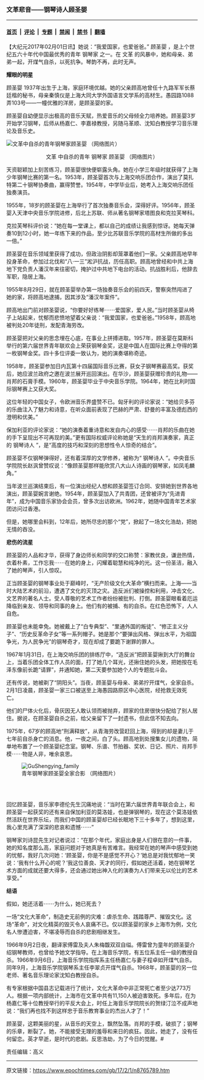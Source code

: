 ### 文革悲音——钢琴诗人顾圣婴

---

#### [首页](../../../..?n8765789) &nbsp;|&nbsp; [评论](../../../../../epoch-comment?n8765789) &nbsp;|&nbsp; [专题](../../../../../epoch-special?n8765789) &nbsp;|&nbsp; [禁闻](../../../../../epoch-news?n8765789) &nbsp;|&nbsp; [禁书](../../../../../books?n8765789) &nbsp;|&nbsp; [翻墙](https://github.com/gfw-breaker/nogfw/blob/master/README.md?n8765789)


<div class="post_content" id="artbody" itemprop="articleBody">
 <!-- article content begin -->
 <p>
  【大纪元2017年02月01日讯】她说：“我爱国家，也爱爸爸。”
  <ok href="https://www.epochtimes.com/gb/tag/%E9%A1%BE%E5%9C%A3%E5%A9%B4.html">
   顾圣婴
  </ok>
  ，是上个世纪五六十年代中国最优秀的青年
  <ok href="https://www.epochtimes.com/gb/tag/%E9%92%A2%E7%90%B4%E5%AE%B6.html">
   钢琴家
  </ok>
  之一。在
  <ok href="https://www.epochtimes.com/gb/tag/%E6%96%87%E9%9D%A9.html">
   文革
  </ok>
  的风暴中，她和母亲、弟弟一起，开煤气自杀，以死抗争。琴韵不再，此时无声。
 </p>
 <p>
  <strong>
   耀眼的明星
  </strong>
 </p>
 <p>
  <ok href="https://www.epochtimes.com/gb/tag/%E9%A1%BE%E5%9C%A3%E5%A9%B4.html">
   顾圣婴
  </ok>
  1937年出生于上海，家庭环境优越。她的父亲顾高地曾任十九路军军长蔡廷楷的秘书，母亲秦慎仪是上海大同大学外国语言文学系的高材生。愚园路1088弄103号——一幢优雅的洋房，是顾圣婴的家。
 </p>
 <p>
  顾圣婴自幼便显示出极高的音乐天赋，热爱音乐的父母倾全力培养她。顾圣婴3岁开始学习钢琴，后师从杨嘉仁、李嘉禄教授，另随马革顺、沈知白教授学习音乐理论及音乐史。
 </p>
 <p>
  <img alt="文革中自杀的青年钢琴家顾圣婴 （网络图片）" class="size-full wp-image-8765812 aligncenter" src="https://i.epochtimes.com/assets/uploads/2017/02/Gushengying.jpg"/>
 </p>
 <p style="text-align: center;">
  <ok href="https://www.epochtimes.com/gb/tag/%E6%96%87%E9%9D%A9.html">
   文革
  </ok>
  中自杀的青年
  <ok href="https://www.epochtimes.com/gb/tag/%E9%92%A2%E7%90%B4%E5%AE%B6.html">
   钢琴家
  </ok>
  顾圣婴 （网络图片）
 </p>
 <p>
  天资聪颖加上刻苦练习，顾圣婴很快便崭露头角。她在小学三年级时就获得了上海少年钢琴比赛的第一名。1953年，顾圣婴首次与上海交响乐团合作，演出了莫扎特第二十钢琴协奏曲，赢得赞誉。1954年，中学毕业后，她考入上海交响乐团任独奏演员。
 </p>
 <p>
  1955年，18岁的顾圣婴在上海举行了首次独奏音乐会，深得好评。1956年，顾圣婴入天津中央音乐学院进修，后北上苏联、师从著名钢琴家塔图良和克拉芙琴科。
 </p>
 <p>
  克拉芙琴科评价说：“她在每一堂课上，都以自己的成绩让我感到惊讶。她每天弹奏10到12小时，她一年练下来的作品，至少比苏联音乐学院的高材生所做的多出一倍。”
 </p>
 <p>
  顾圣婴在音乐领域里获得了成功，但政治阴影却笼罩着他们一家。父亲顾高地早年投身革命，参加过北伐和“八‧一三”淞沪抗战，历任高职。顾高地曾经和中共上海地下党负责人潘汉年来往密切，掩护过中共地下电台的活动。抗战胜利后，他辞去军职，隐居上海。
 </p>
 <p>
  1955年8月29日，就在顾圣婴举办第一场独奏音乐会的前四天，警察突然闯进了她的家，将顾高地逮捕，因其涉及“潘汉年案件”。
 </p>
 <p>
  顾高地出门前对顾圣婴说，“你要好好练琴⋯⋯爱国家，爱人民。”当时顾圣婴从椅子上站起来，忧郁而悲愤地望着父亲说：“我爱国家，也爱爸爸。”1958年，顾高地被判处20年徒刑，发配青海劳改。
 </p>
 <p>
  顾圣婴把对父亲的思念埋在心底，在事业上拼搏进取。1957年，顾圣婴在莫斯科举行的第六届世界青年联欢会上荣获钢琴金奖，这是中国人在国际比赛上夺得的第一枚钢琴金奖。四十多位评委一致认为，她的演奏堪称奇迹。
 </p>
 <p>
  1958年，顾圣婴参加日内瓦第十四届国际音乐比赛，获女子钢琴赛最高奖。获奖后，她应波兰政府之邀在波兰展开巡回演出。在华沙，顾圣婴获赠珍贵的礼物——肖邦的石膏手模。1960年，顾圣婴毕业于中央音乐学院。1964年，她在比利时国际钢琴赛上又获大奖。
 </p>
 <p>
  这位年轻的中国女子，令欧洲音乐界盛赞不已。匈牙利的评论家说：“她给贝多芬的乐曲注入了魅力和诗意，在听众面前表现了巴赫的严肃、舒曼的丰富及德彪西的澄明和优美。”
 </p>
 <p>
  保加利亚的评论家说：“她的演奏着重诗意和发自内心的感受⋯⋯肖邦的乐曲在她的手下呈现出不可再现的美。”更有国际权威评论称她是“天生的肖邦演奏家，真正的
  <ok href="https://www.epochtimes.com/gb/tag/%E9%92%A2%E7%90%B4%E8%AF%97%E4%BA%BA.html">
   钢琴诗人
  </ok>
  ”，是“高度的技巧和深刻的思想性令人惊奇的结合”。
 </p>
 <p>
  顾圣婴不仅钢琴弹得好，还有着深厚的文学修养，被称为“
  <ok href="https://www.epochtimes.com/gb/tag/%E9%92%A2%E7%90%B4%E8%AF%97%E4%BA%BA.html">
   钢琴诗人
  </ok>
  ”。中央音乐学院院长赵沨曾赞叹说：“像顾圣婴那样能欣赏八大山人诗画的钢琴家，如凤毛麟角。”
 </p>
 <p>
  当年波兰巡演结束后，有一位演出经纪人想和顾圣婴签订合同、安排她到世界各地演出，顾圣婴婉言谢绝。1954年，顾圣婴加入了共青团，还曾被评为“先进青年”，成为中国音乐家协会会员，曾多次出访欧洲。1962年，她随中国青年艺术家团访问过香港。
 </p>
 <p>
  但是，她哪里会料到，12年后，她所尽忠的那个“党”，掀起了一场文化浩劫，把她无情的吞没。
 </p>
 <p>
  <strong>
   悲伤的流星
  </strong>
 </p>
 <p>
  顾圣婴的人品和才华，获得了身边师长和同学的交口称赞：家教优良，谦逊热情，衣着朴素，工作忘我⋯⋯在她的身上，闪耀着聪慧和纯净的光。这一份圣洁，融入了她的琴声，引人惊叹。
 </p>
 <p>
  正当顾圣婴的钢琴事业处于巅峰时，“无产阶级文化大革命”横扫而来。上海——当时大陆艺术的前沿，遭遇了文化的灭顶之灾。造反派们被操控和利用，冲击文化、文艺界的著名人士。受人尊敬的艺术工作者纷纷被批判、打倒。顾圣婴眼看着厄运降临到亲友、领导和同事的身上。他们有的被捕、有的自杀。在红色恐怖下，人人自危。
 </p>
 <p>
  顾圣婴也未能幸免。她被戴上了“白专典型”、“里通外国的叛徒”、“修正主义分子”、“历史反革命子女”等一系列帽子。她是那个“要弹出风格、弹出水平，为祖国争光，为人民争光”的钢琴奇才，现在却成了要跪下谢罪的罪人。
 </p>
 <p>
  1967年1月31日，在上海交响乐团的排练厅中，“造反派”把顾圣婴揪到大厅的舞台上，当着乐团全体工作人员的面，打了她几个耳光，还揪住她的头发，把她按在毛泽东像前长跪“请罪”，并通知她，第二天要参加她个人的专题批斗会。
 </p>
 <p>
  还有传说，她被剃了“阴阳头”。当夜，顾圣婴与母亲、弟弟拧开煤气，全家自杀。2月1日凌晨，顾圣婴一家三口被送至上海愚园路原区中心医院，经抢救无效死亡。
 </p>
 <p>
  他们的尸体火化后，骨灰因无人敢认领而被抛弃，顾家的住房很快分配给了别人居住。据说，在顾圣婴自杀之前，给父亲留下了一封遗书，但此信不知去向。
 </p>
 <p>
  1975年，67岁的顾高地“刑满释放”，从青海劳改营赶回上海，得到的却是妻儿于七年前自杀身亡的消息。他，一夜之间，白了头。顾高地到处搜集女儿的遗物，简单地布置了一个顾圣婴纪念室。钢琴、乐谱、节拍器、奖状、日记、照片、肖邦手模⋯⋯物是人非，唯余哀思。
 </p>
 <figure aria-describedby="caption-attachment-8766633" class="wp-caption aligncenter" id="attachment_8766633" style="width: 382px">
  <ok href=" https://i.epochtimes.com/assets/uploads/2017/02/GuShengying_family-1.jpg" rel="noreferrer noopener" target="_blank">
   <img alt="GuShengying_family" class="wp-image-8766633 size-full" src="https://i.epochtimes.com/assets/uploads/2017/02/GuShengying_family-1.jpg"/>
  </ok>
  <br/><figcaption class="wp-caption-text" id="caption-attachment-8766633">
   青年钢琴家顾圣婴全家合影 （网络图片）
  </figcaption><br/>
 </figure><br/>
 <p>
  回忆顾圣婴，音乐家李德伦先生沉痛地说：“当时在第六届世界青年联合会上，和顾圣婴一起获奖的还有来自保加利亚的莫洛娃，也是弹钢琴的，现在这个莫洛娃依然活跃在世界乐坛，而我们中国的顾圣婴却已经长眠地下三十多年了，想到这里，我心里充满了深深的悲哀和遗憾⋯⋯”
 </p>
 <p>
  钢琴家刘诗昆先生对记者说过：“在那个年代，家庭出身是人们很在意的一件事，她的知名度那么高，家庭问题对于她真是有苦难言。我经常在她的琴声中感受到她的忧郁，我好几次问她：‘顾圣婴，你是不是感觉不开心？’她总是对我忧郁地一笑说：‘我有什么开心的呢？’我这位善良、天才的同行，假如她还活着，她在钢琴艺术方面的成就还要大得多，还会通过她出神入化的演奏为人们带来无以伦比的艺术享受。”
 </p>
 <p>
  <strong>
   结语
  </strong>
 </p>
 <p>
  假如，她还活着⋯⋯为什么，她已死去？
 </p>
 <p>
  一场“文化大革命”，制造史无前例的灾难：虐杀生命、践踏尊严、摧毁文化。这场“革命”，对文化精英的毁灭令人哀痛不已。仅以顾圣婴的家乡上海市为例，文化名人惨遭迫害，不堪凌辱而自杀的悲剧相继发生。
 </p>
 <p>
  1966年9月2日夜，翻译家傅雷及夫人朱梅馥双双自缢。傅雷曾为童年的顾圣婴介绍钢琴教师，也曾给予她文学指导。在上海音乐学院，有五位系主任一级的教授自杀。1966年9月6日，上海音乐学院指挥系主任杨嘉仁与妻子程卓如开煤气自杀。同年9月，上海音乐学院钢琴系主任李翠贞开煤气自杀。1968年，顾圣婴的另一位老师、著名音乐理论家沈知白教授自杀。
 </p>
 <p>
  有专家根据中国县志记载进行了统计，文化大革命中非正常死亡者至少达773万人。根据一项内部统计，上海市在文革中共有11,150人被迫害致死。多年后，在为杨嘉仁等十位教授举行的平反大会上，时任上海音乐学院院长的贺绿汀泣不成声地说：“我们再也找不到这样忠于音乐教育事业的杰出人才了！”
 </p>
 <p>
  顾圣婴，这颗美丽的星，从音乐的天空上，飘然坠落。肖邦的手模，破损了；钢琴的乐章，断裂了。她，不能接受无理的羞辱和来日的疯狂。因此，她走了，没有任何留恋。英才早逝，是时代的悲剧。反思浩劫，为了今日的觉醒。#
 </p>
 <p>
  责任编辑：高义
 </p>
 <!-- article content end -->
 <div id="below_article_ad">
 </div>
</div>


---

原文链接：https://www.epochtimes.com/gb/17/2/1/n8765789.htm